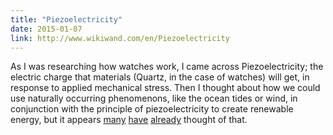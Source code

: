 ```yaml
---
title: "Piezoelectricity"
date: 2015-01-07
link: http://www.wikiwand.com/en/Piezoelectricity
---
```

 As I was researching how watches work, I came across Piezoelectricity; the electric charge that materials (Quartz, in the case of watches) will get, in response to applied mechanical stress. Then I thought about how we could use naturally occurring phenomenons, like the ocean tides or wind, in conjunction with the principle of piezoelectricity to create renewable energy, but it appears [many](http://www.mrec.umassd.edu/media/supportingfiles/mrec/agendasandpresentations/1stconference/athiam.pdf) [have](https://www.usc.edu/CSSF/History/2013/Projects/J0218.pdf) [already](http://cdn.intechopen.com/pdfs-wm/39166.pdf) thought of that.
